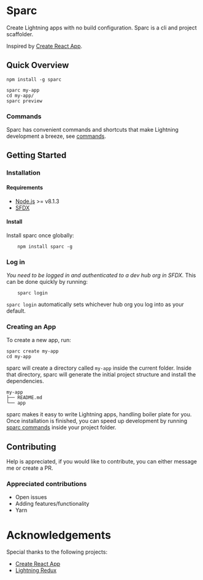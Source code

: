 # Sparc
Create Lightning apps with no build configuration. Sparc is a cli and project scaffolder.

Inspired by [Create React App](https://github.com/facebookincubator/create-react-app).

## Quick Overview
```
npm install -g sparc

sparc my-app
cd my-app/
sparc preview
```

### Commands
Sparc has convenient commands and shortcuts that make Lightning development a breeze, see [commands](docs/commands.md).

## Getting Started

### Installation

#### Requirements
- [Node.js](https://nodejs.org) >= v8.1.3
- [SFDX](https://developer.salesforce.com/tools/sfdxcli)

#### Install
Install sparc once globally:
```
    npm install sparc -g
```

### Log in
*You need to be logged in and authenticated to a dev hub org in SFDX.* This can be done quickly by running:
```
    sparc login
```
`sparc login` automatically sets whichever hub org you log into as your default.

### Creating an App

To create a new app, run:
```
sparc create my-app
cd my-app
```

sparc will create a directory called `my-app` inside the current folder.
Inside that directory, sparc will generate the initial project structure and install the dependencies.

```
my-app
├── README.md
└── app
```

sparc makes it easy to write Lightning apps, handling boiler plate for you.
Once installation is finished, you can speed up development by running [sparc commands](docs/commands.md) inside your project folder.

## Contributing
Help is appreciated, if you would like to contribute, you can either message me or create a PR.

### Appreciated contributions
- Open issues
- Adding features/functionality
- Yarn

# Acknowledgements
Special thanks to the following projects:

- [Create React App](https://github.com/facebookincubator/create-react-app)
- [Lightning Redux](https://github.com/madmax983/lightning-redux)
